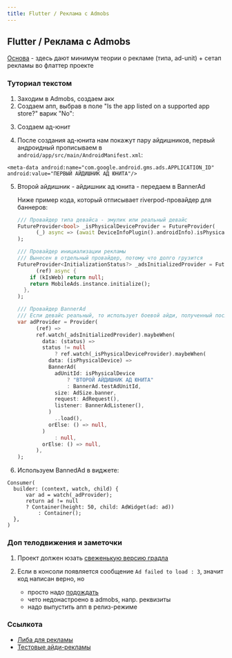 ```yaml
---
title: Flutter / Реклама с Admobs
---
```


## Flutter / Реклама с Admobs

[Основа](https://www.youtube.com/watch?v=m0d_pbgeeG8&t=2s) - здесь дают минимум теории о рекламе (типа, ad-unit) + сетап
рекламы во флаттер проекте

### Туториал текстом

1. Заходим в Admobs, создаем акк
2. Создаем апп, выбрав в поле "Is the app listed on a supported app store?" варик "No":

<img-row :images="['/dev/add_app_1.png', '/dev/add_app_2.png']"></img-row>

3. Создаем ад-юнит

<img-row :images="['/dev/ad_unit_1.png']"></img-row>

4. После создания ад-юнита нам покажут пару айдишников, первый андроидный прописываем
   в `android/app/src/main/AndroidManifest.xml`:

  ```
  <meta-data android:name="com.google.android.gms.ads.APPLICATION_ID" android:value="ПЕРВЫЙ АЙДИШНИК АД ЮНИТА"/>
  ```

5. Второй айдишник - айдишник ад юнита - передаем в BannerAd

   Ниже пример кода, который отписывает riverpod-провайдер для баннеров:

    ```dart
    /// Провайдер типа девайса - эмулик или реальный девайс
    FutureProvider<bool> _isPhysicalDeviceProvider = FutureProvider(
          (_) async => (await DeviceInfoPlugin().androidInfo).isPhysicalDevice ?? false,
    );
    
    /// Провайдер инициализации рекламы
    /// Вынесен в отдельный провайдер, потому что долго грузится
    FutureProvider<InitializationStatus?> _adsInitializedProvider = FutureProvider(
          (ref) async {
        if (kIsWeb) return null;
        return MobileAds.instance.initialize();
      },
    );
    
    /// Провайдер BannerAd
    /// Если девайс реальный, то использует боевой айди, полученный после шага 3
    var adProvider = Provider(
          (ref) =>
          ref.watch(_adsInitializedProvider).maybeWhen(
            data: (status) =>
            status != null
                ? ref.watch(_isPhysicalDeviceProvider).maybeWhen(
              data: (isPhysicalDevice) =>
              BannerAd(
                adUnitId: isPhysicalDevice
                    ? "ВТОРОЙ АЙДИШНИК АД ЮНИТА"
                    : BannerAd.testAdUnitId,
                size: AdSize.banner,
                request: AdRequest(),
                listener: BannerAdListener(),
              )
                ..load(),
              orElse: () => null,
            )
                : null,
            orElse: () => null,
          ),
    );
    ```

6. Используем BannedAd в виджете:

  ```
  Consumer(
    builder: (context, watch, child) {
        var ad = watch(_adProvider);
        return ad != null
        ? Container(height: 50, child: AdWidget(ad: ad))
            : Container();
    },
  )
  ```

### Доп телодвижения и заметочки

1. Проект должен
   юзать [свеженькую версию градла](https://github.com/googleads/googleads-mobile-flutter/issues/127#issuecomment-810022705)
2. Если в консоли появляется сообщение `Ad failed to load : 3`, значит код написан верно, но
   
    - просто надо [подождать](https://stackoverflow.com/questions/33566485/failed-to-load-ad-3)
    - чето недонастроено в admobs, напр. реквизиты
    - надо выпустить апп в релиз-режиме

### Ссылкота

- [Либа для рекламы](https://github.com/googleads/googleads-mobile-flutter)
- [Тестовые айди-рекламы](https://developers.google.com/admob/android/test-ads#sample%5C_ad%5C_units)

